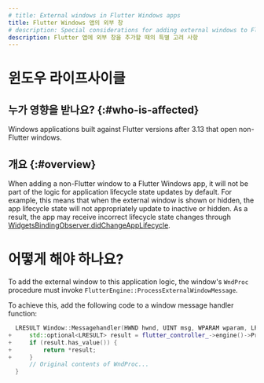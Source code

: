```yaml
---
# title: External windows in Flutter Windows apps
title: Flutter Windows 앱의 외부 창
# description: Special considerations for adding external windows to Flutter apps
description: Flutter 앱에 외부 창을 추가할 때의 특별 고려 사항
---
```


<!-- # Windows lifecycle -->
# 윈도우 라이프사이클

## 누가 영향을 받나요? {:#who-is-affected}

Windows applications built against Flutter versions after 3.13 that open non-Flutter windows.

## 개요 {:#overview}

When adding a non-Flutter window to a Flutter Windows app, it will not be part
of the logic for application lifecycle state updates by default. For example,
this means that when the external window is shown or hidden, the app lifecycle
state will not appropriately update to inactive or hidden. As a result, the app
may receive incorrect lifecycle state changes through
[WidgetsBindingObserver.didChangeAppLifecycle][].

<!-- # What do I need to do? -->
# 어떻게 해야 하나요?

To add the external window to this application logic,
the window's `WndProc` procedure
must invoke `FlutterEngine::ProcessExternalWindowMessage`.

To achieve this, add the following code to a window message handler function:

```cpp diff
  LRESULT Window::Messagehandler(HWND hwnd, UINT msg, WPARAM wparam, LPARAM lparam) {
+     std::optional<LRESULT> result = flutter_controller_->engine()->ProcessExternalWindowMessage(hwnd, msg, wparam, lparam);
+     if (result.has_value()) {
+         return *result;
+     }
      // Original contents of WndProc...
  }
```

[documentation of this breaking change.]: /release/breaking-changes/win_lifecycle_process_function
[WidgetsBindingObserver.didChangeAppLifecycle]: {{site.api}}/flutter/widgets/WidgetsBindingObserver/didChangeAppLifecycleState.html
